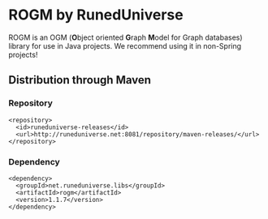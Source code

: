 # ROGM by RunedUniverse
ROGM is an OGM (**O**bject oriented **G**raph **M**odel for Graph databases) library for use in Java projects.
We recommend using it in non-Spring projects!

## Distribution through Maven
### Repository
```
<repository>
  <id>runeduniverse-releases</id>
  <url>http://runeduniverse.net:8081/repository/maven-releases/</url>
</repository>
```
### Dependency
```
<dependency>
  <groupId>net.runeduniverse.libs</groupId>
  <artifactId>rogm</artifactId>
  <version>1.1.7</version>
</dependency>
```
